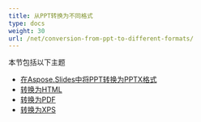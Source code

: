 ```yaml
---
title: 从PPT转换为不同格式
type: docs
weight: 30
url: /net/conversion-from-ppt-to-different-formats/
---
```


本节包括以下主题

- [在Aspose.Slides中将PPT转换为PPTX格式](/slides/net/conversion-from-ppt-to-pptx-format-in-aspose-slides/)
- [转换为HTML](/slides/net/conversion-to-html/)
- [转换为PDF](/slides/net/conversion-to-pdf/)
- [转换为XPS](/slides/net/conversion-to-xps/)
